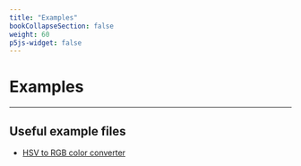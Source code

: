 ```yaml
---
title: "Examples"
bookCollapseSection: false
weight: 60
p5js-widget: false
---
```


# Examples

---

## Useful example files

- [HSV to RGB color converter](./files/hsv-to-rgb-color.toe)